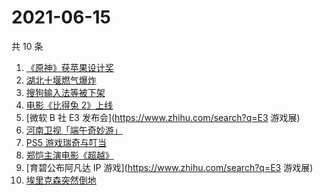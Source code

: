 # 2021-06-15

共 10 条

<!-- BEGIN -->
<!-- 最后更新时间 Tue Jun 15 2021 12:07:45 GMT+0800 (China Standard Time) -->

1. [《原神》获苹果设计奖](https://www.zhihu.com/search?q=原神)
2. [湖北十堰燃气爆炸](https://www.zhihu.com/search?q=十堰燃气爆炸)
3. [搜狗输入法等被下架](https://www.zhihu.com/search?q=输入法下架)
4. [电影《比得兔 2》上线](https://www.zhihu.com/search?q=比得兔2)
5. [微软 B 社 E3 发布会](https://www.zhihu.com/search?q=E3 游戏展)
6. [河南卫视「端午奇妙游」](https://www.zhihu.com/search?q=端午奇妙游)
7. [PS5 游戏瑞奇与叮当](https://www.zhihu.com/search?q=瑞奇与叮当)
8. [郑恺主演电影《超越》](https://www.zhihu.com/search?q=郑恺)
9. [育碧公布阿凡达 IP 游戏](https://www.zhihu.com/search?q=E3 游戏展)
10. [埃里克森突然倒地](https://www.zhihu.com/search?q=埃里克森)

<!-- END -->
